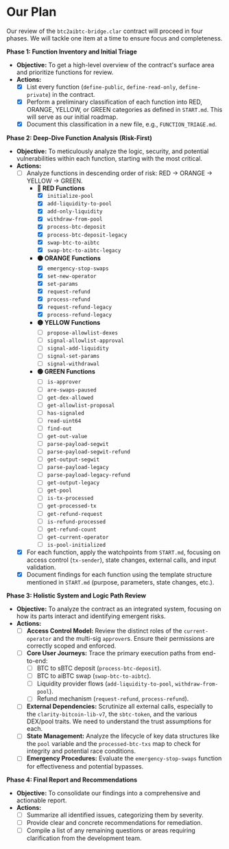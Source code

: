 # Our Plan

Our review of the `btc2aibtc-bridge.clar` contract will proceed in four phases. We will tackle one item at a time to ensure focus and completeness.

**Phase 1: Function Inventory and Initial Triage**

*   **Objective:** To get a high-level overview of the contract's surface area and prioritize functions for review.
*   **Actions:**
    - [x] List every function (`define-public`, `define-read-only`, `define-private`) in the contract.
    - [x] Perform a preliminary classification of each function into RED, ORANGE, YELLOW, or GREEN categories as defined in `START.md`. This will serve as our initial roadmap.
    - [x] Document this classification in a new file, e.g., `FUNCTION_TRIAGE.md`.

**Phase 2: Deep-Dive Function Analysis (Risk-First)**

*   **Objective:** To meticulously analyze the logic, security, and potential vulnerabilities within each function, starting with the most critical.
*   **Actions:**
    - [ ] Analyze functions in descending order of risk: RED -> ORANGE -> YELLOW -> GREEN.
      - **🔴 RED Functions**
        - [x] `initialize-pool`
        - [x] `add-liquidity-to-pool`
        - [x] `add-only-liquidity`
        - [x] `withdraw-from-pool`
        - [x] `process-btc-deposit`
        - [x] `process-btc-deposit-legacy`
        - [x] `swap-btc-to-aibtc`
        - [x] `swap-btc-to-aibtc-legacy`
      - **🟠 ORANGE Functions**
        - [x] `emergency-stop-swaps`
        - [x] `set-new-operator`
        - [x] `set-params`
        - [x] `request-refund`
        - [x] `process-refund`
        - [x] `request-refund-legacy`
        - [x] `process-refund-legacy`
      - **🟡 YELLOW Functions**
        - [ ] `propose-allowlist-dexes`
        - [ ] `signal-allowlist-approval`
        - [ ] `signal-add-liquidity`
        - [ ] `signal-set-params`
        - [ ] `signal-withdrawal`
      - **🟢 GREEN Functions**
        - [ ] `is-approver`
        - [ ] `are-swaps-paused`
        - [ ] `get-dex-allowed`
        - [ ] `get-allowlist-proposal`
        - [ ] `has-signaled`
        - [ ] `read-uint64`
        - [ ] `find-out`
        - [ ] `get-out-value`
        - [ ] `parse-payload-segwit`
        - [ ] `parse-payload-segwit-refund`
        - [ ] `get-output-segwit`
        - [ ] `parse-payload-legacy`
        - [ ] `parse-payload-legacy-refund`
        - [ ] `get-output-legacy`
        - [ ] `get-pool`
        - [ ] `is-tx-processed`
        - [ ] `get-processed-tx`
        - [ ] `get-refund-request`
        - [ ] `is-refund-processed`
        - [ ] `get-refund-count`
        - [ ] `get-current-operator`
        - [ ] `is-pool-initialized`
    - [x] For each function, apply the watchpoints from `START.md`, focusing on access control (`tx-sender`), state changes, external calls, and input validation.
    - [x] Document findings for each function using the template structure mentioned in `START.md` (purpose, parameters, state changes, etc.).

**Phase 3: Holistic System and Logic Path Review**

*   **Objective:** To analyze the contract as an integrated system, focusing on how its parts interact and identifying emergent risks.
*   **Actions:**
    - [ ] **Access Control Model:** Review the distinct roles of the `current-operator` and the multi-sig `approver`s. Ensure their permissions are correctly scoped and enforced.
    - [ ] **Core User Journeys:** Trace the primary execution paths from end-to-end:
        - [ ] BTC to sBTC deposit (`process-btc-deposit`).
        - [ ] BTC to aiBTC swap (`swap-btc-to-aibtc`).
        - [ ] Liquidity provider flows (`add-liquidity-to-pool`, `withdraw-from-pool`).
        - [ ] Refund mechanism (`request-refund`, `process-refund`).
    - [ ] **External Dependencies:** Scrutinize all external calls, especially to the `clarity-bitcoin-lib-v7`, the `sbtc-token`, and the various DEX/pool traits. We need to understand the trust assumptions for each.
    - [ ] **State Management:** Analyze the lifecycle of key data structures like the `pool` variable and the `processed-btc-txs` map to check for integrity and potential race conditions.
    - [ ] **Emergency Procedures:** Evaluate the `emergency-stop-swaps` function for effectiveness and potential bypasses.

**Phase 4: Final Report and Recommendations**

*   **Objective:** To consolidate our findings into a comprehensive and actionable report.
*   **Actions:**
    - [ ] Summarize all identified issues, categorizing them by severity.
    - [ ] Provide clear and concrete recommendations for remediation.
    - [ ] Compile a list of any remaining questions or areas requiring clarification from the development team.
